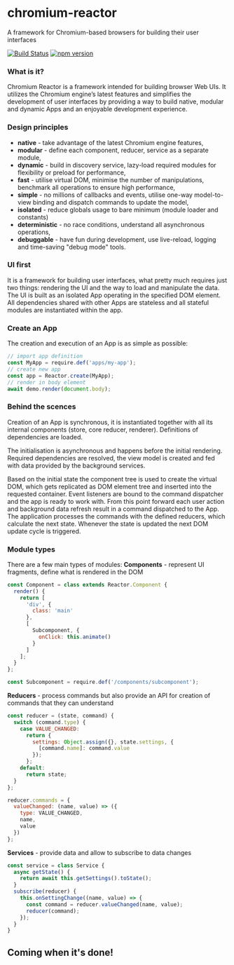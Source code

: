 # chromium-reactor
A framework for Chromium-based browsers for building their user interfaces

[![Build Status](https://snap-ci.com/aswitalski/chromium-reactor/branch/master/build_image)](https://snap-ci.com/aswitalski/chromium-reactor/branch/master) [![npm version](https://img.shields.io/npm/v/chromium-reactor.svg?style=flat)](https://www.npmjs.com/package/chromium-reactor)

### What is it?

Chromium Reactor is a framework intended for building browser Web UIs.
It utilizes the Chromium engine’s latest features and simplifies the development of user interfaces by providing a way to build native, modular and dynamic Apps and an enjoyable development experience.

### Design principles

* **native** - take advantage of the latest Chromium engine features,
* **modular** - define each component, reducer, service as a separate module,
* **dynamic** - build in discovery service, lazy-load required modules for flexibility or preload for performance,
* **fast** - utilise virtual DOM, minimise the number of manipulations, benchmark all operations to ensure high performance,
* **simple** - no millions of callbacks and events, utilise one-way model-to-view binding and dispatch commands to update the model,
* **isolated** - reduce globals usage to bare minimum (module loader and constants)
* **deterministic** - no race conditions, understand all asynchronous operations,
* **debuggable** - have fun during development, use live-reload, logging and time-saving "debug mode" tools.

### UI first

It is a framework for building user interfaces, what pretty much requires just two things: rendering the UI and the way to load and manipulate the data. The UI is built as an isolated App operating in the specified DOM element. All dependencies shared with other Apps are stateless and all stateful modules are instantiated within the app.

### Create an App
The creation and execution of an App is as simple as possible:

```js
// import app definition
const MyApp = require.def('apps/my-app');
// create new app
const app = Reactor.create(MyApp);
// render in body element
await demo.render(document.body);
```

### Behind the scences

Creation of an App is synchronous, it is instantiated together with all its internal components (store, core reducer, renderer). Definitions of dependencies are loaded.

The initialisation is asynchronous and happens before the initial rendering. Required dependencies are resolved, the view model is created and fed with data provided by the background services.

Based on the initial state the component tree is used to create the virtual DOM, which gets replicated as DOM element tree and inserted into the requested container. Event listeners are bound to the command dispatcher and the app is ready to work with. From this point forward each user action and background data refresh result in a command dispatched to the App. The application processes the commands with the defined reducers, which calculate the next state. Whenever the state is updated the next DOM update cycle is triggered.

### Module types

There are a few main types of modules:
**Components** - represent UI fragments, define what is rendered in the DOM
```js
const Component = class extends Reactor.Component {
  render() {
    return [
      'div', {
        class: 'main'
      },
      [
        Subcomponent, {
          onClick: this.animate()
        }
      ]
    ];
  }
};

const Subcomponent = require.def('/components/subcomponent');
```
**Reducers** - process commands but also provide an API for creation of commands that they can understand
```js
const reducer = (state, command) {
  switch (command.type) {
    case VALUE_CHANGED:
      return {
        settings: Object.assign({}, state.settings, {
          [command.name]: command.value
        });
      };
    default:
      return state;
  }
};

reducer.commands = {
  valueChanged: (name, value) => ({
    type: VALUE_CHANGED,
    name,
    value
  })
};
```
**Services** - provide data and allow to subscribe to data changes
```js
const service = class Service {
  async getState() {
    return await this.getSettings().toState();
  }
  subscribe(reducer) {
    this.onSettingChange((name, value) => {
      const command = reducer.valueChanged(name, value);
      reducer(command);
    });
  }
}
```

## Coming when it's done!

